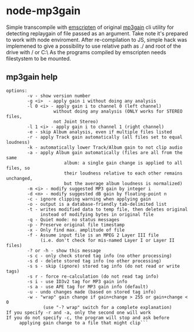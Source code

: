 # node-mp3gain

Simple transcompile with [emscripten](http://kripken.github.io/emscripten-site/) of original [mp3gain](http://mp3gain.sourceforge.net/) cli utility for detecting replaygain of file passed as an argument.
Take note it's prepared to work with node enviroment. After re-compilation to JS, simple hack was implemened to give a possibility to use relative path as ./ and root of the drive with / or C:\ As the programs compiled by emscripten needs filestystem to be mounted.

## mp3gain help
```Usage: ./mp3gain.js [options] <infile> [<infile 2> ...]
options:
        -v - show version number
        -g <i>  - apply gain i without doing any analysis
        -l 0 <i> - apply gain i to channel 0 (left channel)
                  without doing any analysis (ONLY works for STEREO files,
                  not Joint Stereo)
        -l 1 <i> - apply gain i to channel 1 (right channel)
        -e - skip Album analysis, even if multiple files listed
        -r - apply Track gain automatically (all files set to equal loudness)
        -k - automatically lower Track/Album gain to not clip audio
        -a - apply Album gain automatically (files are all from the same
                      album: a single gain change is applied to all files, so
                      their loudness relative to each other remains unchanged,
                      but the average album loudness is normalized)
        -m <i> - modify suggested MP3 gain by integer i
        -d <n> - modify suggested dB gain by floating-point n
        -c - ignore clipping warning when applying gain
        -o - output is a database-friendly tab-delimited list
        -t - writes modified data to temp file, then deletes original
             instead of modifying bytes in original file
        -q - Quiet mode: no status messages
        -p - Preserve original file timestamp
        -x - Only find max. amplitude of file
        -f - Assume input file is an MPEG 2 Layer III file
             (i.e. don't check for mis-named Layer I or Layer II files)
        -? or -h - show this message
        -s c - only check stored tag info (no other processing)
        -s d - delete stored tag info (no other processing)
        -s s - skip (ignore) stored tag info (do not read or write tags)
        -s r - force re-calculation (do not read tag info)
        -s i - use ID3v2 tag for MP3 gain info
        -s a - use APE tag for MP3 gain info (default)
        -u - undo changes made (based on stored tag info)
        -w - "wrap" gain change if gain+change > 255 or gain+change < 0
              (use "-? wrap" switch for a complete explanation)
If you specify -r and -a, only the second one will work
If you do not specify -c, the program will stop and ask before
     applying gain change to a file that might clip```